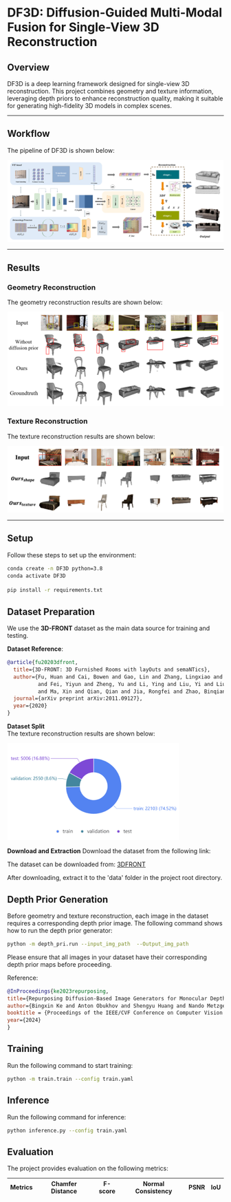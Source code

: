 # DF3D: Diffusion-Guided Multi-Modal Fusion for Single-View 3D Reconstruction

## Overview
DF3D is a deep learning framework designed for single-view 3D reconstruction. This project combines geometry and texture information, leveraging depth priors to enhance reconstruction quality, making it suitable for generating high-fidelity 3D models in complex scenes.

---

## Workflow

The pipeline of DF3D is shown below:

![Workflow](readme/ML_Visuhttps.png)

---

## Results

### Geometry Reconstruction
The geometry reconstruction results are shown below:

![Geometry Results](readme/result1.png)

### Texture Reconstruction
The texture reconstruction results are shown below:

![Texture Results](readme/result2.png)

---

## Setup

Follow these steps to set up the environment:

```bash
conda create -n DF3D python=3.8 
conda activate DF3D

pip install -r requirements.txt
```


## Dataset Preparation

We use the **3D-FRONT** dataset as the main data source for training and testing.

**Dataset Reference**:
```bibtex
@article{fu20203dfront,
  title={3D-FRONT: 3D Furnished Rooms with layOuts and semaNTics},
  author={Fu, Huan and Cai, Bowen and Gao, Lin and Zhang, Lingxiao and Li, Cao and Zeng, Qixun and Sun, Chengyue 
          and Fei, Yiyun and Zheng, Yu and Li, Ying and Liu, Yi and Liu, Peng and Ma, Lin and Weng, Le and Hu, Xiaohang
          and Ma, Xin and Qian, Qian and Jia, Rongfei and Zhao, Binqiang and Zhang, Hao},
  journal={arXiv preprint arXiv:2011.09127},
  year={2020}
}
```
**Dataset Split**  
The texture reconstruction results are shown below:

<img src="readme/datasets.png" alt="Dataset Split" width="400">


**Download and Extraction**
Download the dataset from the following link:

The dataset can be downloaded from: [3DFRONT](https://drive.google.com/file/d/1j0n4J7XBqK1np5v7sxZGKBhqMg6qTG4Y/view)

After downloading, extract it to the 'data' folder in the project root directory.

## Depth Prior Generation
Before geometry and texture reconstruction, each image in the dataset requires a corresponding depth prior image. The following command shows how to run the depth prior generator:

```bash
python -m depth_pri.run --input_img_path  --Output_img_path
```
Please ensure that all images in your dataset have their corresponding depth prior maps before proceeding.

Reference:
```bibtex
@InProceedings{ke2023repurposing,
title={Repurposing Diffusion-Based Image Generators for Monocular Depth Estimation},
author={Bingxin Ke and Anton Obukhov and Shengyu Huang and Nando Metzger and Rodrigo Caye Daudt and Konrad Schindler},
booktitle = {Proceedings of the IEEE/CVF Conference on Computer Vision and Pattern Recognition (CVPR)},
year={2024}
}
```

## Training
Run the following command to start training:
```bash
python -m train.train --config train.yaml
```


## Inference
Run the following command for inference:
```bash
python inference.py --config train.yaml
```

## Evaluation

The project provides evaluation on the following metrics:

| Metrics            | Chamfer Distance | F-score | Normal Consistency | PSNR | IoU |
|--------------------|------------------|---------|---------------------|------|-----|